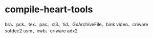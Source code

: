 # compile-heart-tools
bra、pck、tex、pac、cl3、tid、GxArchiveFile、bink video、criware sofdec2 usm、xwb、criware adx2 
